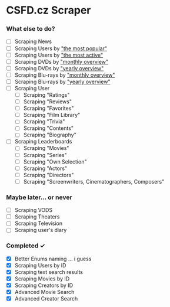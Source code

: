 # CSFD.cz Scraper

### What else to do?
- [ ] Scraping News
- [ ] Scraping Users by ["the most popular"](https://www.csfd.cz/uzivatele/)
- [ ] Scraping Users by ["the most active"](https://www.csfd.cz/uzivatele/nejaktivnejsi/)
- [ ] Scraping DVDs by ["monthly overview"](https://www.csfd.cz/dvd/)
- [ ] Scraping DVDs by ["yearly overview"](https://www.csfd.cz/dvd/rocne/)
- [ ] Scraping Blu-rays by ["monthly overview"](https://www.csfd.cz/bluray/)
- [ ] Scraping Blu-rays by ["yearly overview"](https://www.csfd.cz/bluray/rocne/)
- [ ] Scraping User
  - [ ] Scraping "Ratings"
  - [ ] Scraping "Reviews"
  - [ ] Scraping "Favorites"
  - [ ] Scraping "Film Library"
  - [ ] Scraping "Trivia"
  - [ ] Scraping "Contents"
  - [ ] Scraping "Biography"
- [ ] Scraping Leaderboards
  - [ ] Scraping "Movies"
  - [ ] Scraping "Series"
  - [ ] Scraping "Own Selection"
  - [ ] Scraping "Actors"
  - [ ] Scraping "Directors"
  - [ ] Scraping "Screenwriters, Cinematographers, Composers"

### Maybe later... or never
- [ ] Scraping VODS
- [ ] Scraping Theaters
- [ ] Scraping Television
- [ ] Scraping user's diary

### Completed ✓
- [x] Better Enums naming ... i guess
- [x] Scraping Users by ID
- [x] Scraping text search results
- [x] Scraping Movies by ID
- [x] Scraping Creators by ID
- [x] Advanced Movie Search
- [x] Advanced Creator Search